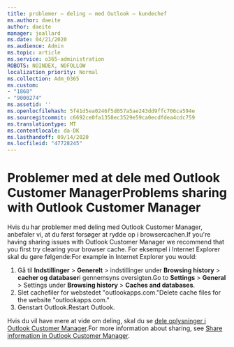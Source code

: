 ```yaml
---
title: problemer – deling – med Outlook – kundechef
ms.author: daeite
author: daeite
manager: joallard
ms.date: 04/21/2020
ms.audience: Admin
ms.topic: article
ms.service: o365-administration
ROBOTS: NOINDEX, NOFOLLOW
localization_priority: Normal
ms.collection: Adm_O365
ms.custom:
- "1868"
- "9000274"
ms.assetid: ''
ms.openlocfilehash: 5f41d5ea0246f5d057a5ae243dd9ffc706ca594e
ms.sourcegitcommit: c6692ce0fa1358ec3529e59ca0ecdfdea4cdc759
ms.translationtype: MT
ms.contentlocale: da-DK
ms.lasthandoff: 09/14/2020
ms.locfileid: "47728245"
---
```

# <a name="problems-sharing-with-outlook-customer-manager"></a><span data-ttu-id="e9c51-102">Problemer med at dele med Outlook Customer Manager</span><span class="sxs-lookup"><span data-stu-id="e9c51-102">Problems sharing with Outlook Customer Manager</span></span>

<span data-ttu-id="e9c51-103">Hvis du har problemer med deling med Outlook Customer Manager, anbefaler vi, at du først forsøger at rydde op i browsercachen.</span><span class="sxs-lookup"><span data-stu-id="e9c51-103">If you're having sharing issues with Outlook Customer Manager we recommend that you first try clearing your browser cache.</span></span> <span data-ttu-id="e9c51-104">For eksempel i Internet Explorer skal du gøre følgende:</span><span class="sxs-lookup"><span data-stu-id="e9c51-104">For example in Internet Explorer you would:</span></span>

1. <span data-ttu-id="e9c51-105">Gå til **Indstillinger**  >  **Generelt** > indstillinger under **Browsing history**  >  **cacher og databaser**i gennemsyns oversigten.</span><span class="sxs-lookup"><span data-stu-id="e9c51-105">Go to **Settings** > **General** > Settings under **Browsing history** > **Caches and databases**.</span></span>
2. <span data-ttu-id="e9c51-106">Slet cachefiler for webstedet "outlookapps.com."</span><span class="sxs-lookup"><span data-stu-id="e9c51-106">Delete cache files for the website "outlookapps.com."</span></span>
3. <span data-ttu-id="e9c51-107">Genstart Outlook.</span><span class="sxs-lookup"><span data-stu-id="e9c51-107">Restart Outlook.</span></span>

<span data-ttu-id="e9c51-108">Hvis du vil have mere at vide om deling, skal du se [dele oplysninger i Outlook Customer Manager](https://support.office.com/article/4f26cc69-67da-4cd5-b344-02d1a4799310%20).</span><span class="sxs-lookup"><span data-stu-id="e9c51-108">For more information about sharing, see [Share information in Outlook Customer Manager](https://support.office.com/article/4f26cc69-67da-4cd5-b344-02d1a4799310%20).</span></span>